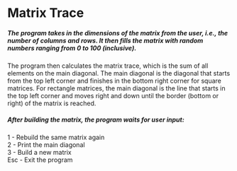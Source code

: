<h1>Matrix Trace</h1>
<h5>The program takes in the dimensions of the matrix from the user, i.e., the number of columns and rows. It then fills the matrix with random numbers ranging from 0 to 100 (inclusive).</h5>

<p>The program then calculates the matrix trace, which is the sum of all elements on the main diagonal. The main diagonal is the diagonal that starts from the top left corner and finishes in the bottom right corner for square matrices. 
For rectangle matrices, the main diagonal is the line that starts in the top left corner and moves right and down until the border (bottom or right) of the matrix is reached.</p>

<h5>After building the matrix, the program waits for user input:</h4>

1 - Rebuild the same matrix again </br>
2 - Print the main diagonal </br>
3 - Build a new matrix </br>
Esc - Exit the program
